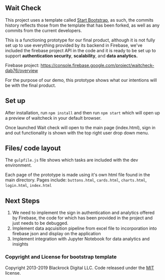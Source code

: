## Wait Check
This project uses a template called [Start Bootstrap](https://startbootstrap.com/template-overviews/sb-admin-2/), 
as such, the commits history reflects those from the template that has been forked, as well as any commits from the current developers.

This is a functioning prototype for our final product, although it is not fully set up to use everything provided by its backend in Firebase, we've included the firebase project API in the code and it is ready to be set up to support **authentication security**, **scalability**, and **data analytics.** 

Firebase project: https://console.firebase.google.com/project/waitcheck-dab76/overview

For the purpose of our demo, this prototype shows what our intentions will be with the final product. 



## Set up

After installation, run `npm install` and then run `npm start` which will open up a preview of waitcheck in your default browser. 

Once launched Wait check will open to the main page (index.html), sign in and out functionality is shown with the top right user drop down menu.
 
## Files/ code layout
The `gulpfile.js` file shows which tasks are included with the dev environment.

Each page of the prototype is made using it's own html file found in the main directory. 
Pages include: `buttons.html`, `cards.html`, `charts.html`, `login.html`, `index.html`

## Next Steps

1. We need to implement the sign in authentication and analytics offered by Firebase, the code for which has been provided in the project and just needs to be debugged. 
2. Implement data aqcuisition pipeline from excel file to incorporation into firebase json and display on the application
3. Implement integration with Jupyter Notebook for data analytics and insights



### Copyright and License for bootstrap template
Copyright 2013-2019 Blackrock Digital LLC. Code released under the [MIT](https://github.com/BlackrockDigital/startbootstrap-resume/blob/gh-pages/LICENSE) license.
